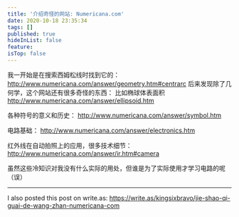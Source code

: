 ```yaml
---
title: '介绍奇怪的网站: Numericana.com'
date: 2020-10-18 23:35:34
tags: []
published: true
hideInList: false
feature: 
isTop: false
---
```

我一开始是在搜索西姆松线时找到它的：
http://www.numericana.com/answer/geometry.htm#centrarc
后来发现除了几何学，这个网站还有很多奇怪的东西：
比如椭球体表面积
http://www.numericana.com/answer/ellipsoid.htm

各种符号的意义和历史：
http://www.numericana.com/answer/symbol.htm

电路基础：
http://www.numericana.com/answer/electronics.htm

红外线在自动拍照上的应用，很多技术细节：
http://www.numericana.com/answer/ir.htm#camera

虽然这些冷知识对我没有什么实际的用处，但谁是为了实际使用才学习电路的呢（误）

---
I also posted this post on write.as: https://write.as/kingsixbravo/jie-shao-qi-guai-de-wang-zhan-numericana-com
